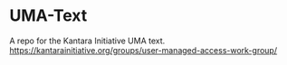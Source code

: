 # UMA-Text
A repo for the Kantara Initiative UMA text.  https://kantarainitiative.org/groups/user-managed-access-work-group/
